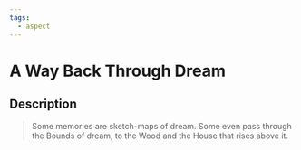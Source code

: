```yaml
---
tags:
  - aspect
---
```


# A Way Back Through Dream

## Description

> Some memories are sketch-maps of dream. Some even pass through the Bounds of dream, to the Wood and the House that rises above it. 